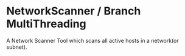 # NetworkScanner / Branch MultiThreading 
A Network Scanner Tool which scans all active hosts in a network(or subnet).
